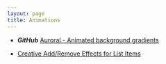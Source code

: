 ```yaml
---
layout: page
title: Animations
---
```


* ***GitHub*** [Auroral - Animated background gradients](https://github.com/LunarLogic/auroral)

* [Creative Add/Remove Effects for List Items](http://sarasoueidan.com/blog/creative-list-effects/)
